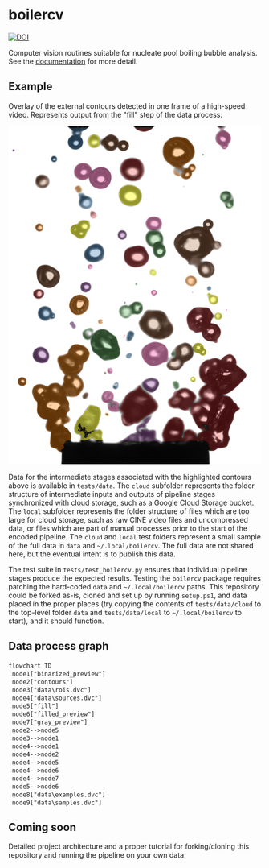 # boilercv

[![DOI](https://zenodo.org/badge/503551174.svg)](https://zenodo.org/badge/latestdoi/503551174)

Computer vision routines suitable for nucleate pool boiling bubble analysis. See the [documentation](https://blakenaccarato.github.io/boilercv/) for more detail.

## Example

Overlay of the external contours detected in one frame of a high-speed video. Represents output from the "fill" step of the data process.

![Bubbles highlighted with different colors](docs/_static/multicolor.png)

Data for the intermediate stages associated with the highlighted contours above is available in `tests/data`. The `cloud` subfolder represents the folder structure of intermediate inputs and outputs of pipeline stages synchronized with cloud storage, such as a Google Cloud Storage bucket. The `local` subfolder represents the folder structure of files which are too large for cloud storage, such as raw CINE video files and uncompressed data, or files which are part of manual processes prior to the start of the encoded pipeline. The `cloud` and `local` test folders represent a small sample of the full data in `data` and `~/.local/boilercv`. The full data are not shared here, but the eventual intent is to publish this data.

The test suite in `tests/test_boilercv.py` ensures that individual pipeline stages produce the expected results. Testing the `boilercv` package requires patching the hard-coded `data` and `~/.local/boilercv` paths. This repository could be forked as-is, cloned and set up by running `setup.ps1`, and data placed in the proper places (try copying the contents of `tests/data/cloud` to the top-level folder `data` and `tests/data/local` to `~/.local/boilercv` to start), and it should function.

## Data process graph

```mermaid
flowchart TD
 node1["binarized_preview"]
 node2["contours"]
 node3["data\rois.dvc"]
 node4["data\sources.dvc"]
 node5["fill"]
 node6["filled_preview"]
 node7["gray_preview"]
 node2-->node5
 node3-->node1
 node4-->node1
 node4-->node2
 node4-->node5
 node4-->node6
 node4-->node7
 node5-->node6
 node8["data\examples.dvc"]
 node9["data\samples.dvc"]
```

## Coming soon

Detailed project architecture and a proper tutorial for forking/cloning this repository and running the pipeline on your own data.
